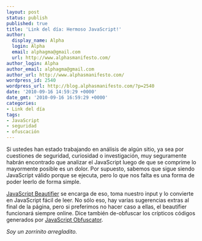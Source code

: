```yaml
---
layout: post
status: publish
published: true
title: 'Link del día: Hermoso JavaScript!'
author:
  display_name: Alpha
  login: Alpha
  email: alphagma@gmail.com
  url: http://www.alphasmanifesto.com/
author_login: Alpha
author_email: alphagma@gmail.com
author_url: http://www.alphasmanifesto.com/
wordpress_id: 2540
wordpress_url: http://blog.alphasmanifesto.com/?p=2540
date: '2010-09-16 14:59:29 +0000'
date_gmt: '2010-09-16 16:59:29 +0000'
categories:
- Link del día
tags:
- JavaScript
- seguridad
- ofuscación
---
```


Si ustedes han estado trabajando en análisis de algún sitio, ya sea por cuestiones de seguridad, curiosidad o investigación, muy seguramente habrán encontrado que analizar el JavaScript luego de que se comprime lo mayormente posible es un dolor. Por supuesto, sabemos que sigue siendo JavaScript válido porque se ejecuta, pero lo que nos falta es una forma de poder leerlo de forma simple.

[JavaScript Beautifier](http://jsbeautifier.org/) se encarga de eso, toma nuestro input y lo convierte en JavaScript fácil de leer. No sólo eso, hay varias sugerencias extras al final de la página, pero si preferimos no hacer caso a ellas, el beautifier funcionará siempre online. Dice también de-obfuscar los crípticos códigos generados por [JavaScript Obfuscator](http://javascriptobfuscator.com/).

_Soy un zorrinito arregladito._
